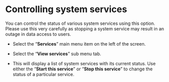 # Controlling system services

You can control the status of various system services using this option. Please use this very carefully as stopping a system service may result in an outage in data access to users.

- Select the “**Services**” main menu item on the left of the screen.

- Select the “**View services**” sub menu tab.

- This will display a list of system services with its current status. Use either the “**Start this service**” or “**Stop this service**” to change the status of a particular service.